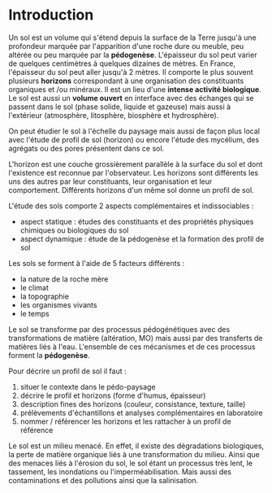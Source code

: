 # Introduction

Un sol est un volume qui s'étend depuis la surface de la Terre jusqu'à une profondeur marquée par l'apparition d'une roche dure ou meuble, peu altérée ou peu marquée par la **pédogenèse**. L'épaisseur du sol peut varier de quelques centimètres à quelques dizaines de mètres. En France, l'épaisseur du sol peut aller jusqu'à 2 mètres. Il comporte le plus souvent plusieurs **horizons** correspondant à une organisation des constituants organiques et /ou minéraux. Il est un lieu d'une **intense activité biologique**. Le sol est aussi un **volume ouvert** en interface avec des échanges qui se passent dans le sol (phase solide, liquide et gazeuse) mais aussi à l'extérieur (atmosphère, litosphère, biosphère et hydrosphère).

On peut étudier le sol à l'échelle du paysage mais aussi de façon plus local avec l'étude de profil de sol (horizon) ou encore l'étude des mycélium, des agrégats ou des pores présentent dans ce sol.

L'horizon est une couche grossièrement parallèle à la surface du sol et dont l'existence est reconnue par l'observateur. Les horizons sont différents les uns des autres par leur constituants, leur organisation et leur comportement. Différents horizons d'un même sol donne un profil de sol.

L'étude des sols comporte 2 aspects complémentaires et indissociables : 

- aspect statique : études des constituants et des propriétés physiques chimiques ou biologiques du sol
- aspect dynamique : étude de la pédogenèse et la formation des profil de sol

Les sols se forment à l'aide de 5 facteurs différents : 

- la nature de la roche mère
- le climat
- la topographie
- les organismes vivants
- le temps

Le sol se transforme par des processus pédogénétiques avec des transformations de matière (altération, MO) mais aussi par des transferts de matières liés à l'eau. L'ensemble de ces mécanismes et de ces processus forment la **pédogenèse**.

Pour décrire un profil de sol il faut :

1. situer le contexte dans le pédo-paysage
2. décrire le profil et horizons (forme d'humus, épaisseur)
3. description fines des horizons (couleur, consistance, texture, taille)
4. prélèvements d'échantillons et analyses complémentaires en laboratoire
5. nommer / référencer les horizons et les rattacher à un profil de référence

Le sol est un milieu menacé. En effet, il existe des dégradations biologiques, la perte de matière organique liés à une transformation du milieu. Ainsi que des menaces liés à l'érosion du sol, le sol étant un processus très lent, le tassement, les inondations ou l'imperméabilisation. Mais aussi des contaminations et des pollutions ainsi que la salinisation.



